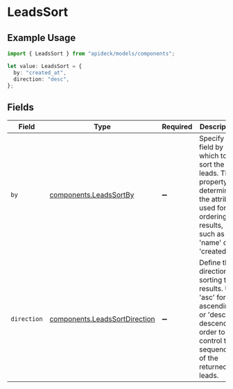 # LeadsSort

## Example Usage

```typescript
import { LeadsSort } from "apideck/models/components";

let value: LeadsSort = {
  by: "created_at",
  direction: "desc",
};
```

## Fields

| Field                                                                                                                                               | Type                                                                                                                                                | Required                                                                                                                                            | Description                                                                                                                                         | Example                                                                                                                                             |
| --------------------------------------------------------------------------------------------------------------------------------------------------- | --------------------------------------------------------------------------------------------------------------------------------------------------- | --------------------------------------------------------------------------------------------------------------------------------------------------- | --------------------------------------------------------------------------------------------------------------------------------------------------- | --------------------------------------------------------------------------------------------------------------------------------------------------- |
| `by`                                                                                                                                                | [components.LeadsSortBy](../../models/components/leadssortby.md)                                                                                    | :heavy_minus_sign:                                                                                                                                  | Specify the field by which to sort the leads. This property determines the attribute used for ordering the results, such as 'name' or 'created_at'. | created_at                                                                                                                                          |
| `direction`                                                                                                                                         | [components.LeadsSortDirection](../../models/components/leadssortdirection.md)                                                                      | :heavy_minus_sign:                                                                                                                                  | Define the direction for sorting the results. Use 'asc' for ascending or 'desc' for descending order to control the sequence of the returned leads. |                                                                                                                                                     |